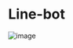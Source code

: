 # Line-bot
![image](https://user-images.githubusercontent.com/67139410/164983732-fa7f2763-8e73-4a8f-8316-37133c9e4727.png)
